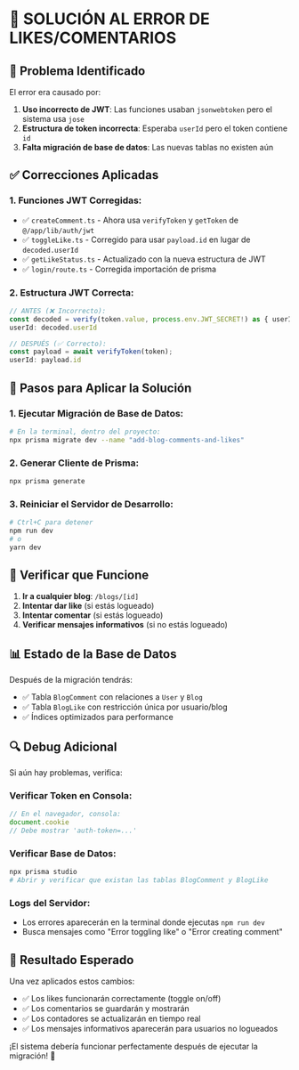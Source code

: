 # 🔧 SOLUCIÓN AL ERROR DE LIKES/COMENTARIOS

## 🐛 **Problema Identificado**
El error era causado por:
1. **Uso incorrecto de JWT**: Las funciones usaban `jsonwebtoken` pero el sistema usa `jose`
2. **Estructura de token incorrecta**: Esperaba `userId` pero el token contiene `id`
3. **Falta migración de base de datos**: Las nuevas tablas no existen aún

## ✅ **Correcciones Aplicadas**

### **1. Funciones JWT Corregidas:**
- ✅ `createComment.ts` - Ahora usa `verifyToken` y `getToken` de `@/app/lib/auth/jwt`
- ✅ `toggleLike.ts` - Corregido para usar `payload.id` en lugar de `decoded.userId`
- ✅ `getLikeStatus.ts` - Actualizado con la nueva estructura de JWT
- ✅ `login/route.ts` - Corregida importación de prisma

### **2. Estructura JWT Correcta:**
```typescript
// ANTES (❌ Incorrecto):
const decoded = verify(token.value, process.env.JWT_SECRET!) as { userId: string };
userId: decoded.userId

// DESPUÉS (✅ Correcto):
const payload = await verifyToken(token);
userId: payload.id
```

## 🚀 **Pasos para Aplicar la Solución**

### **1. Ejecutar Migración de Base de Datos:**
```bash
# En la terminal, dentro del proyecto:
npx prisma migrate dev --name "add-blog-comments-and-likes"
```

### **2. Generar Cliente de Prisma:**
```bash
npx prisma generate
```

### **3. Reiniciar el Servidor de Desarrollo:**
```bash
# Ctrl+C para detener
npm run dev
# o
yarn dev
```

## 🎯 **Verificar que Funcione**

1. **Ir a cualquier blog**: `/blogs/[id]`
2. **Intentar dar like** (si estás logueado)
3. **Intentar comentar** (si estás logueado)
4. **Verificar mensajes informativos** (si no estás logueado)

## 📊 **Estado de la Base de Datos**

Después de la migración tendrás:
- ✅ Tabla `BlogComment` con relaciones a `User` y `Blog`
- ✅ Tabla `BlogLike` con restricción única por usuario/blog
- ✅ Índices optimizados para performance

## 🔍 **Debug Adicional**

Si aún hay problemas, verifica:

### **Verificar Token en Consola:**
```javascript
// En el navegador, consola:
document.cookie
// Debe mostrar 'auth-token=...'
```

### **Verificar Base de Datos:**
```bash
npx prisma studio
# Abrir y verificar que existan las tablas BlogComment y BlogLike
```

### **Logs del Servidor:**
- Los errores aparecerán en la terminal donde ejecutas `npm run dev`
- Busca mensajes como "Error toggling like" o "Error creating comment"

## 🎉 **Resultado Esperado**

Una vez aplicados estos cambios:
- ✅ Los likes funcionarán correctamente (toggle on/off)
- ✅ Los comentarios se guardarán y mostrarán
- ✅ Los contadores se actualizarán en tiempo real
- ✅ Los mensajes informativos aparecerán para usuarios no logueados

¡El sistema debería funcionar perfectamente después de ejecutar la migración! 🚀
